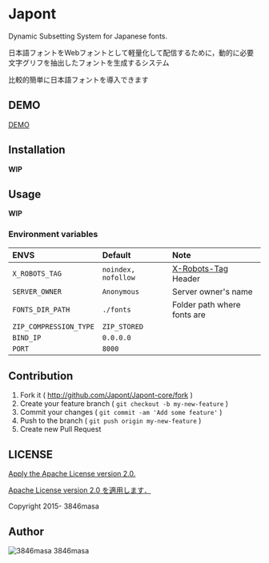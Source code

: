 # Japont

Dynamic Subsetting System for Japanese fonts.

日本語フォントをWebフォントとして軽量化して配信するために，動的に必要文字グリフを抽出したフォントを生成するシステム

比較的簡単に日本語フォントを導入できます

## DEMO

[DEMO](https://japont.herokuapp.com)

## Installation

**WIP**

## Usage

**WIP**

### Environment variables

| ENVS                   | Default             | Note                        |
|:-----------------------|:--------------------|:----------------------------|
| `X_ROBOTS_TAG`         | `noindex, nofollow` | [X-Robots-Tag] Header       |
| `SERVER_OWNER`         | `Anonymous`         | Server owner's name         |
| `FONTS_DIR_PATH`       | `./fonts`           | Folder path where fonts are |
| `ZIP_COMPRESSION_TYPE` | `ZIP_STORED`        |                             |
| `BIND_IP`              | `0.0.0.0`           |                             |
| `PORT`                 | `8000`              |                             |

[X-Robots-Tag]: https://developers.google.com/webmasters/control-crawl-index/docs/robots_meta_tag

## Contribution

1. Fork it ( http://github.com/Japont/Japont-core/fork )
2. Create your feature branch ( `git checkout -b my-new-feature` )
3. Commit your changes ( `git commit -am 'Add some feature'` )
4. Push to the branch ( `git push origin my-new-feature` )
5. Create new Pull Request

## LICENSE

[Apply the Apache License version 2.0.](./LICENSE)

[Apache License version 2.0 を適用します．](./LICENSE)

Copyright 2015- 3846masa

## Author

![3846masa](http://gravatar.com/avatar/cfeae69aae4f4fc102960f01d35d2d86?s=25) 3846masa
